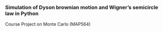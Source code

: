 ### Simulation of Dyson brownian motion and Wigner’s semicircle law in Python 
Course Project on Monte Carlo (MAP564)
